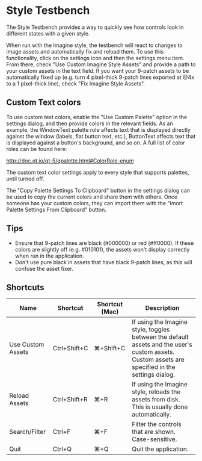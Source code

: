 # Style Testbench

The Style Testbench provides a way to quickly see how controls look in different states with a given style.

When run with the Imagine style, the testbench will react to changes to image assets and automatically fix and reload them.
To use this functionality, click on the settings icon and then the settings menu item.
From there, check "Use Custom Imagine Style Assets" and provide a path to your custom assets in the text field.
If you want your 9-patch assets to be automatically fixed up (e.g. turn 4 pixel-thick 9-patch lines exported at
@4x to a 1 pixel-thick line), check "Fix Imagine Style Assets".

## Custom Text colors

To use custom text colors, enable the "Use Custom Palette" option in the settings dialog, and then provide colors in the relevant fields. As an example, the WindowText palette role affects text that is displayed directly against the window (labels, flat button text, etc.), ButtonText affects text that is displayed against a button's background, and so on. A full list of color roles can be found here:

http://doc.qt.io/qt-5/qpalette.html#ColorRole-enum

The custom text color settings apply to every style that supports palettes, until turned off.

The "Copy Palette Settings To Clipboard" button in the settings dialog can be used to copy the current colors and share them with others. Once someone has your custom colors, they can import them with the "Imort Palette Settings From Clipboard" button.

## Tips

- Ensure that 9-patch lines are black (#000000) or red (#ff0000). If these colors are slightly
  off (e.g. #010101), the assets won't display correctly when run in the application.
- Don't use pure black in assets that have black 9-patch lines, as this will confuse the asset fixer.

## Shortcuts

| Name              | Shortcut     | Shortcut (Mac) | Description                                                                                                                                      |
|-------------------|--------------|----------------|--------------------------------------------------------------------------------------------------------------------------------------------------|
| Use Custom Assets | Ctrl+Shift+C | ⌘+Shift+C      | If using the Imagine style, toggles between the default assets and the user's custom assets. Custom assets are specified in the settings dialog. |
| Reload Assets     | Ctrl+Shift+R | ⌘+R            | If using the Imagine style, reloads the assets from disk. This is usually done automatically.                                                    |
| Search/Filter     | Ctrl+F       | ⌘+F            | Filter the controls that are shown. Case-sensitive.                                                                                              |
| Quit              | Ctrl+Q       | ⌘+Q            | Quit the application.                                                                                                                            |
